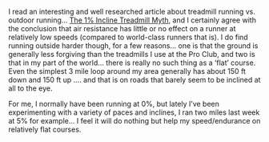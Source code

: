 I read an interesting and well researched article about treadmill running vs. outdoor running&#8230; <a href="http://mysite.verizon.net/jim2wr/id110.html" target="_blank" class="broken_link">The 1% Incline Treadmill Myth</a>, and I certainly agree with the conclusion that air resistance has little or no effect on a runner at relatively low speeds (compared to world-class runners that is). I do find running outside harder though, for a few reasons&#8230; one is that the ground is generally less forgiving than the treadmills I use at the Pro Club, and two is that in my part of the world&#8230; there is really no such thing as a &#8216;flat&#8217; course. Even the simplest 3 mile loop around my area generally has about 150 ft down and 150 ft up &#8230;. and that is on roads that barely seem to be inclined at all to the eye.

For me, I normally have been running at 0%, but lately I&#8217;ve been experimenting with a variety of paces and inclines, I ran two miles last week at 5% for example&#8230; I feel it will do nothing but help my speed/endurance on relatively flat courses.
